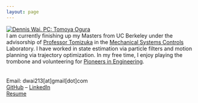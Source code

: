 ```yaml
---
layout: page
---
```


<div class="container-fluid">
<div class="row">
    <div class="col-md-5">
        <a href="{{ site.baseurl }}/static/about/profile.jpg" data-lightbox="whee" data-title="Dennis Wai in front of Kinkakuji. PC: Tomoya Ogura"><img src="{{ site.baseurl }}/static/about/profile_sm.jpg" alt="Dennis Wai. PC: Tomoya Ogura" /></a>
    </div>
    <div class="col-md-7">
        <div id="content">
        I am currently finishing up my Masters from UC Berkeley under the advisorship of <a href="http://msc.berkeley.edu/people/tomizuka.html">Professor Tomizuka</a> in the <a href="http://msc.berkeley.edu/">Mechanical Systems Controls</a> Laboratory. I have worked in state estimation via particle filters and motion planning via trajectory optimization. In my free time, I enjoy playing the trombone and volunteering for <a href="https://pioneers.berkeley.edu">Pioneers in Engineering</a>.
        <br><br>
        <br>
        Email: dwai213[at]gmail[dot]com <br>
        <a href="https://github.com/dwai213/" target="_blank">GitHub</a> &ndash;
        <a href="https://www.linkedin.com/in/dennis-wai-97623330" target="_blank">LinkedIn</a><br/>
        <a href="{{ site.baseurl }}/resume/">Resume</a>
        </div>
    </div>
</div>
</div>

